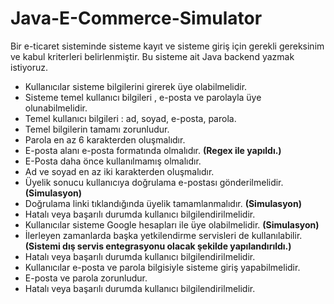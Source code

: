 # Java-E-Commerce-Simulator

Bir e-ticaret sisteminde sisteme kayıt ve sisteme giriş için gerekli gereksinim ve kabul kriterleri belirlenmiştir. Bu sisteme ait Java backend yazmak istiyoruz.

- Kullanıcılar sisteme bilgilerini girerek üye olabilmelidir.
- Sisteme temel kullanıcı bilgileri , e-posta ve parolayla üye olunabilmelidir.
- Temel kullanıcı bilgileri : ad, soyad, e-posta, parola. 
- Temel bilgilerin tamamı zorunludur.
- Parola en az 6 karakterden oluşmalıdır.
- E-posta alanı e-posta formatında olmalıdır. **(Regex ile yapıldı.)**
- E-Posta daha önce kullanılmamış olmalıdır.
- Ad ve soyad en az iki karakterden oluşmalıdır.
- Üyelik sonucu kullanıcıya doğrulama e-postası gönderilmelidir. **(Simulasyon)**
- Doğrulama linki tıklandığında üyelik tamamlanmalıdır. **(Simulasyon)**
- Hatalı veya başarılı durumda kullanıcı bilgilendirilmelidir.
- Kullanıcılar sisteme Google hesapları ile üye olabilmelidir. **(Simulasyon)**
- İlerleyen zamanlarda başka yetkilendirme servisleri de kullanılabilir. **(Sistemi dış servis entegrasyonu olacak şekilde yapılandırıldı.)**
- Hatalı veya başarılı durumda kullanıcı bilgilendirilmelidir.
- Kullanıcılar e-posta ve parola bilgisiyle sisteme giriş yapabilmelidir.
- E-posta ve parola zorunludur.
- Hatalı veya başarılı durumda kullanıcı bilgilendirilmelidir.



